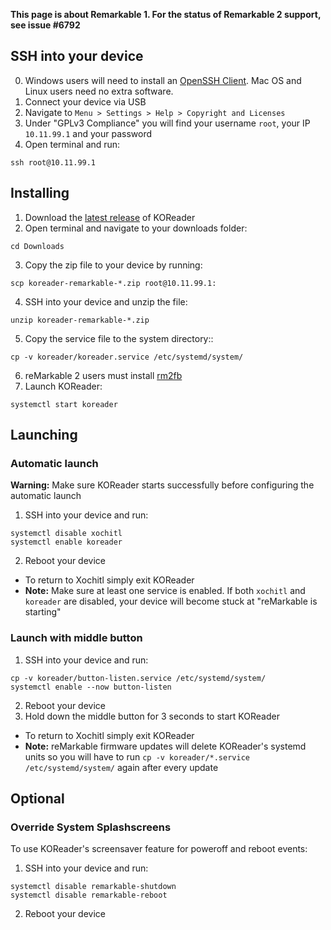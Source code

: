 **This page is about Remarkable 1. For the status of Remarkable 2 support, see issue #6792**

## SSH into your device

0. Windows users will need to install an [OpenSSH Client](https://docs.microsoft.com/en-us/windows-server/administration/openssh/openssh_install_firstuse#installing-openssh-from-the-settings-ui-on-windows-server-2019-or-windows-10-1809). Mac OS and Linux users need no extra software.
1. Connect your device via USB
2. Navigate to `Menu > Settings > Help > Copyright and Licenses`
3. Under "GPLv3 Compliance" you will find your username `root`, your IP `10.11.99.1` and your password
4. Open terminal and run:
```
ssh root@10.11.99.1
```

## Installing

1. Download the [latest release](https://github.com/koreader/koreader/releases) of KOReader
2. Open terminal and navigate to your downloads folder:
```
cd Downloads
```
3. Copy the zip file to your device by running:
```
scp koreader-remarkable-*.zip root@10.11.99.1:
```
4. SSH into your device and unzip the file:
```
unzip koreader-remarkable-*.zip
```
5. Copy the service file to the system directory::
```
cp -v koreader/koreader.service /etc/systemd/system/
```
6. reMarkable 2 users must install [rm2fb](https://github.com/ddvk/remarkable2-framebuffer)
7. Launch KOReader:
```
systemctl start koreader
```

## Launching

### Automatic launch
**Warning:** Make sure KOReader starts successfully before configuring the automatic launch
1. SSH into your device and run:
```
systemctl disable xochitl
systemctl enable koreader
```
2. Reboot your device
- To return to Xochitl simply exit KOReader
- **Note:** Make sure at least one service is enabled. If both `xochitl` and `koreader` are disabled, your device will become stuck at "reMarkable is starting"

### Launch with middle button
1. SSH into your device and run:
```
cp -v koreader/button-listen.service /etc/systemd/system/
systemctl enable --now button-listen
```
2. Reboot your device
3. Hold down the middle button for 3 seconds to start KOReader
- To return to Xochitl simply exit KOReader
- **Note:** reMarkable firmware updates will delete KOReader's systemd units so you will have to run `cp -v koreader/*.service /etc/systemd/system/` again after every update

## Optional

### Override System Splashscreens

To use KOReader's screensaver feature for poweroff and reboot events:

1. SSH into your device and run:
```
systemctl disable remarkable-shutdown
systemctl disable remarkable-reboot
```
2. Reboot your device